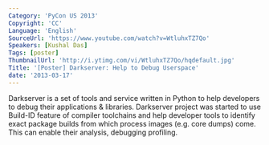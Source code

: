 ```yaml
---
Category: 'PyCon US 2013'
Copyright: 'CC'
Language: 'English'
SourceUrl: 'https://www.youtube.com/watch?v=WtluhxTZ7Qo'
Speakers: [Kushal Das]
Tags: [poster]
ThumbnailUrl: 'http://i.ytimg.com/vi/WtluhxTZ7Qo/hqdefault.jpg'
Title: '[Poster] Darkserver: Help to Debug Userspace'
date: '2013-03-17'
---
```

Darkserver is a set of tools and service written in Python to help developers to debug their applications & libraries. Darkserver project was started to use Build-ID feature of compiler toolchains and help developer tools to identify exact package builds from which process images (e.g. core dumps) come. This can enable their analysis, debugging profiling. 